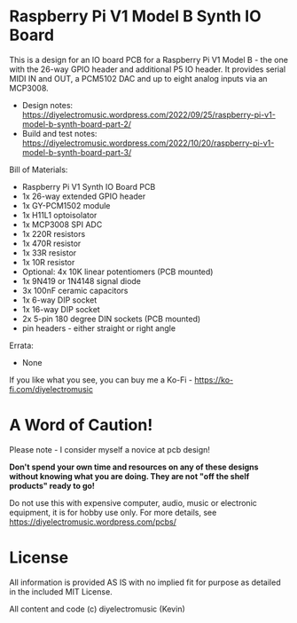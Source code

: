 # Raspberry Pi V1 Model B Synth IO Board

This is a design for an IO board PCB for a Raspberry Pi V1 Model B - the one with the 26-way GPIO header and additional P5 IO header.  It provides serial MIDI IN and OUT, a PCM5102 DAC and up to eight analog inputs via an MCP3008.

- Design notes: https://diyelectromusic.wordpress.com/2022/09/25/raspberry-pi-v1-model-b-synth-board-part-2/
- Build and test notes: https://diyelectromusic.wordpress.com/2022/10/20/raspberry-pi-v1-model-b-synth-board-part-3/

Bill of Materials:
- Raspberry Pi V1 Synth IO Board PCB
- 1x 26-way extended GPIO header
- 1x GY-PCM1502 module
- 1x H11L1 optoisolator
- 1x MCP3008 SPI ADC
- 1x 220R resistors
- 1x 470R resistor
- 1x 33R resistor
- 1x 10R resistor
- Optional: 4x 10K linear potentiomers (PCB mounted)
- 1x 9N419 or 1N4148 signal diode
- 3x 100nF ceramic capacitors
- 1x 6-way DIP socket
- 1x 16-way DIP socket
- 2x 5-pin 180 degree DIN sockets (PCB mounted)
- pin headers - either straight or right angle

Errata:
- None

If you like what you see, you can buy me a Ko-Fi - https://ko-fi.com/diyelectromusic

#  A Word of Caution!

Please note - I consider myself a novice at pcb design!

**Don't spend your own time and resources on any of these designs without knowing what you are doing.  They are not "off the shelf products" ready to go!**

Do not use this with expensive computer, audio, music or electronic equipment, it is for hobby use only.  For more details, see https://diyelectromusic.wordpress.com/pcbs/

# License

All information is provided AS IS with no implied fit for purpose as detailed in the included MIT License.

All content and code (c) diyelectromusic (Kevin)
